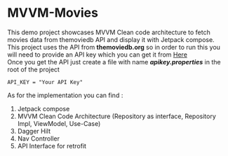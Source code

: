 # MVVM-Movies
This demo project showcases MVVM Clean code architecture to fetch movies data from themoviedb API and display it with Jetpack compose.
This project uses the API from **themoviedb.org** so in order to run this you will need to provide an API key which you can get it from [Here](https://www.themoviedb.org/)<br>
Once you get the API just create a file with name ***apikey.properties*** in the root of the project<br>
````
API_KEY = "Your API Key"
````
As for the implementation you can find : <br>
1. Jetpack compose
2. MVVM Clean Code Architecture (Repository as interface, Repository Impl, ViewModel, Use-Case)
3. Dagger Hilt
4. Nav Controller
5. API Interface for retrofit
